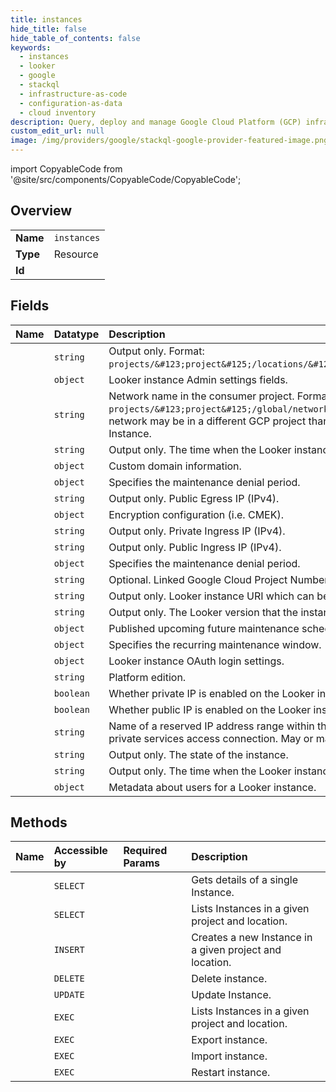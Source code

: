 ```yaml
---
title: instances
hide_title: false
hide_table_of_contents: false
keywords:
  - instances
  - looker
  - google    
  - stackql
  - infrastructure-as-code
  - configuration-as-data
  - cloud inventory
description: Query, deploy and manage Google Cloud Platform (GCP) infrastructure and resources using SQL
custom_edit_url: null
image: /img/providers/google/stackql-google-provider-featured-image.png
---
```


import CopyableCode from '@site/src/components/CopyableCode/CopyableCode';




## Overview
<table><tbody>
<tr><td><b>Name</b></td><td><code>instances</code></td></tr>
<tr><td><b>Type</b></td><td>Resource</td></tr>
<tr><td><b>Id</b></td><td><CopyableCode code="google.looker.instances" /></td></tr>
</tbody></table>

## Fields
| Name | Datatype | Description |
|:-----|:---------|:------------|
| <CopyableCode code="name" /> | `string` | Output only. Format: `projects/&#123;project&#125;/locations/&#123;location&#125;/instances/&#123;instance&#125;`. |
| <CopyableCode code="adminSettings" /> | `object` | Looker instance Admin settings fields. |
| <CopyableCode code="consumerNetwork" /> | `string` | Network name in the consumer project. Format: `projects/&#123;project&#125;/global/networks/&#123;network&#125;`. Note that the consumer network may be in a different GCP project than the consumer project that is hosting the Looker Instance. |
| <CopyableCode code="createTime" /> | `string` | Output only. The time when the Looker instance provisioning was first requested. |
| <CopyableCode code="customDomain" /> | `object` | Custom domain information. |
| <CopyableCode code="denyMaintenancePeriod" /> | `object` | Specifies the maintenance denial period. |
| <CopyableCode code="egressPublicIp" /> | `string` | Output only. Public Egress IP (IPv4). |
| <CopyableCode code="encryptionConfig" /> | `object` | Encryption configuration (i.e. CMEK). |
| <CopyableCode code="ingressPrivateIp" /> | `string` | Output only. Private Ingress IP (IPv4). |
| <CopyableCode code="ingressPublicIp" /> | `string` | Output only. Public Ingress IP (IPv4). |
| <CopyableCode code="lastDenyMaintenancePeriod" /> | `object` | Specifies the maintenance denial period. |
| <CopyableCode code="linkedLspProjectNumber" /> | `string` | Optional. Linked Google Cloud Project Number for Looker Studio Pro. |
| <CopyableCode code="lookerUri" /> | `string` | Output only. Looker instance URI which can be used to access the Looker Instance UI. |
| <CopyableCode code="lookerVersion" /> | `string` | Output only. The Looker version that the instance is using. |
| <CopyableCode code="maintenanceSchedule" /> | `object` | Published upcoming future maintenance schedule. |
| <CopyableCode code="maintenanceWindow" /> | `object` | Specifies the recurring maintenance window. |
| <CopyableCode code="oauthConfig" /> | `object` | Looker instance OAuth login settings. |
| <CopyableCode code="platformEdition" /> | `string` | Platform edition. |
| <CopyableCode code="privateIpEnabled" /> | `boolean` | Whether private IP is enabled on the Looker instance. |
| <CopyableCode code="publicIpEnabled" /> | `boolean` | Whether public IP is enabled on the Looker instance. |
| <CopyableCode code="reservedRange" /> | `string` | Name of a reserved IP address range within the Instance.consumer_network, to be used for private services access connection. May or may not be specified in a create request. |
| <CopyableCode code="state" /> | `string` | Output only. The state of the instance. |
| <CopyableCode code="updateTime" /> | `string` | Output only. The time when the Looker instance was last updated. |
| <CopyableCode code="userMetadata" /> | `object` | Metadata about users for a Looker instance. |
## Methods
| Name | Accessible by | Required Params | Description |
|:-----|:--------------|:----------------|:------------|
| <CopyableCode code="get" /> | `SELECT` | <CopyableCode code="instancesId, locationsId, projectsId" /> | Gets details of a single Instance. |
| <CopyableCode code="list" /> | `SELECT` | <CopyableCode code="locationsId, projectsId" /> | Lists Instances in a given project and location. |
| <CopyableCode code="create" /> | `INSERT` | <CopyableCode code="locationsId, projectsId" /> | Creates a new Instance in a given project and location. |
| <CopyableCode code="delete" /> | `DELETE` | <CopyableCode code="instancesId, locationsId, projectsId" /> | Delete instance. |
| <CopyableCode code="patch" /> | `UPDATE` | <CopyableCode code="instancesId, locationsId, projectsId" /> | Update Instance. |
| <CopyableCode code="_list" /> | `EXEC` | <CopyableCode code="locationsId, projectsId" /> | Lists Instances in a given project and location. |
| <CopyableCode code="export" /> | `EXEC` | <CopyableCode code="instancesId, locationsId, projectsId" /> | Export instance. |
| <CopyableCode code="import" /> | `EXEC` | <CopyableCode code="instancesId, locationsId, projectsId" /> | Import instance. |
| <CopyableCode code="restart" /> | `EXEC` | <CopyableCode code="instancesId, locationsId, projectsId" /> | Restart instance. |
